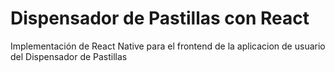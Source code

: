 # Dispensador de Pastillas con React
 Implementación de React Native para el frontend de la aplicacion de usuario del Dispensador de Pastillas
